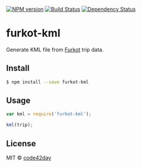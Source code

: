 [![NPM version][npm-image]][npm-url]
[![Build Status][travis-image]][travis-url]
[![Dependency Status][gemnasium-image]][gemnasium-url]

# furkot-kml

Generate KML file from [Furkot] trip data.

## Install

```sh
$ npm install --save furkot-kml
```

## Usage

```js
var kml = require('furkot-kml');

kml(trip);
```

## License

MIT © [code42day](https://code42day.com)

[Furkot]: https://trips.furkot.com

[npm-image]: https://img.shields.io/npm/v/furkot-kml.svg
[npm-url]: https://npmjs.org/package/furkot-kml

[travis-url]: https://travis-ci.org/furkot/furkot-kml
[travis-image]: https://img.shields.io/travis/furkot/furkot-kml.svg

[gemnasium-image]: https://img.shields.io/gemnasium/furkot/furkot-kml.svg
[gemnasium-url]: https://gemnasium.com/furkot/furkot-kml
